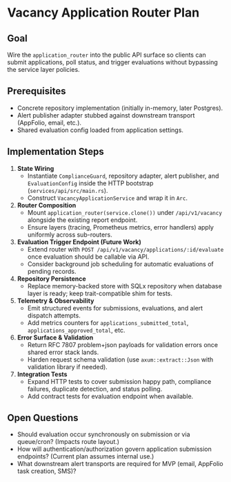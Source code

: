 # Vacancy Application Router Plan

## Goal
Wire the `application_router` into the public API surface so clients can submit applications, poll status, and trigger evaluations without bypassing the service layer policies.

## Prerequisites
- Concrete repository implementation (initially in-memory, later Postgres).
- Alert publisher adapter stubbed against downstream transport (AppFolio, email, etc.).
- Shared evaluation config loaded from application settings.

## Implementation Steps
1. **State Wiring**
   - Instantiate `ComplianceGuard`, repository adapter, alert publisher, and `EvaluationConfig` inside the HTTP bootstrap (`services/api/src/main.rs`).
   - Construct `VacancyApplicationService` and wrap it in `Arc`.
2. **Router Composition**
   - Mount `application_router(service.clone())` under `/api/v1/vacancy` alongside the existing report endpoint.
   - Ensure layers (tracing, Prometheus metrics, error handlers) apply uniformly across sub-routers.
3. **Evaluation Trigger Endpoint (Future Work)**
   - Extend router with `POST /api/v1/vacancy/applications/:id/evaluate` once evaluation should be callable via API.
   - Consider background job scheduling for automatic evaluations of pending records.
4. **Repository Persistence**
   - Replace memory-backed store with SQLx repository when database layer is ready; keep trait-compatible shim for tests.
5. **Telemetry & Observability**
   - Emit structured events for submissions, evaluations, and alert dispatch attempts.
   - Add metrics counters for `applications_submitted_total`, `applications_approved_total`, etc.
6. **Error Surface & Validation**
   - Return RFC 7807 problem+json payloads for validation errors once shared error stack lands.
   - Harden request schema validation (use `axum::extract::Json` with validation library if needed).
7. **Integration Tests**
   - Expand HTTP tests to cover submission happy path, compliance failures, duplicate detection, and status polling.
   - Add contract tests for evaluation endpoint when available.

## Open Questions
- Should evaluation occur synchronously on submission or via queue/cron? (Impacts route layout.)
- How will authentication/authorization govern application submission endpoints? (Current plan assumes internal use.)
- What downstream alert transports are required for MVP (email, AppFolio task creation, SMS)?

